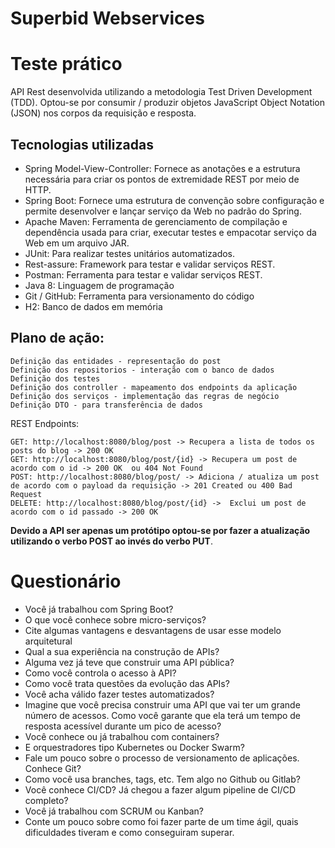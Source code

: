 # Superbid Webservices

# Teste prático 

API Rest desenvolvida utilizando a metodologia Test Driven Development (TDD).
Optou-se por consumir / produzir objetos JavaScript Object Notation (JSON) nos corpos da requisição e resposta. 

## Tecnologias utilizadas

* Spring Model-View-Controller: Fornece as anotações e a estrutura necessária para criar os pontos de extremidade REST por meio de HTTP.
* Spring Boot: Fornece uma estrutura de convenção sobre configuração e permite desenvolver e lançar serviço da Web no padrão do Spring.
* Apache Maven: Ferramenta de gerenciamento de compilação e dependência usada para criar, executar testes e empacotar serviço da Web em um arquivo JAR.
* JUnit: Para realizar testes unitários automatizados.
* Rest-assure: Framework para testar e validar serviços REST. 
* Postman: Ferramenta para testar e validar serviços REST. 
* Java 8: Linguagem de programação
* Git / GitHub: Ferramenta para versionamento do código
* H2: Banco de dados em memória

## Plano de ação:
	
	Definição das entidades - representação do post
	Definição dos repositorios - interação com o banco de dados
	Definição dos testes  
	Definição dos controller - mapeamento dos endpoints da aplicação
	Definição dos serviços - implementação das regras de negócio
	Definição DTO - para transferência de dados
		
REST Endpoints:
	
	GET: http://localhost:8080/blog/post -> Recupera a lista de todos os posts do blog -> 200 OK
	GET: http://localhost:8080/blog/post/{id} -> Recupera um post de acordo com o id -> 200 OK  ou 404 Not Found
	POST: http://localhost:8080/blog/post/ -> Adiciona / atualiza um post de acordo com o payload da requisição -> 201 Created ou 400 Bad Request
	DELETE: http://localhost:8080/blog/post/{id} ->  Exclui um post de acordo com o id passado -> 200 OK

**Devido a API ser apenas um protótipo optou-se por fazer a atualização utilizando o verbo POST ao invés do verbo PUT**. 
 
# Questionário

* Você já trabalhou com Spring Boot?
* O que você conhece sobre micro-serviços?
* Cite algumas vantagens e desvantagens de usar esse modelo arquitetural
* Qual a sua experiência na construção de APIs?
* Alguma vez já teve que construir uma API pública?
* Como você controla o acesso à API?
* Como você trata questões da evolução das APIs?
* Você acha válido fazer testes automatizados?
* Imagine que você precisa construir uma API que vai ter um grande número de acessos. Como você garante que ela terá um tempo de resposta acessível durante um pico de acesso?
* Você conhece ou já trabalhou com containers?
* E orquestradores tipo Kubernetes ou Docker Swarm?
* Fale um pouco sobre o processo de versionamento de aplicações. Conhece Git?
* Como você usa branches, tags, etc. Tem algo no Github ou Gitlab?
* Você conhece CI/CD? Já chegou a fazer algum pipeline de CI/CD completo?
* Você já trabalhou com SCRUM ou Kanban?
* Conte um pouco sobre como foi fazer parte de um time ágil, quais dificuldades tiveram e como conseguiram superar.


